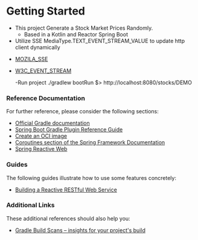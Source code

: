 # Getting Started
- This project Generate a Stock Market Prices Randomly. 
  - Based in a Kotlin and Reactor Spring Boot 
- Utilize SSE MediaType.TEXT_EVENT_STREAM_VALUE to update http client dynamically
* [MOZILA_SSE](https://developer.mozilla.org/pt-BR/docs/Web/API/Server-sent_events/Using_server-sent_events)
* [W3C_EVENT_STREAM](https://html.spec.whatwg.org/multipage/iana.html#text/event-stream)


    -Run project
      ./gradlew bootRun
      $> http://localhost:8080/stocks/DEMO



### Reference Documentation
For further reference, please consider the following sections:

* [Official Gradle documentation](https://docs.gradle.org)
* [Spring Boot Gradle Plugin Reference Guide](https://docs.spring.io/spring-boot/docs/2.6.7/gradle-plugin/reference/html/)
* [Create an OCI image](https://docs.spring.io/spring-boot/docs/2.6.7/gradle-plugin/reference/html/#build-image)
* [Coroutines section of the Spring Framework Documentation](https://docs.spring.io/spring/docs/5.3.19/spring-framework-reference/languages.html#coroutines)
* [Spring Reactive Web](https://docs.spring.io/spring-boot/docs/2.6.7/reference/htmlsingle/#web.reactive)

### Guides
The following guides illustrate how to use some features concretely:

* [Building a Reactive RESTful Web Service](https://spring.io/guides/gs/reactive-rest-service/)

### Additional Links
These additional references should also help you:

* [Gradle Build Scans – insights for your project's build](https://scans.gradle.com#gradle)

